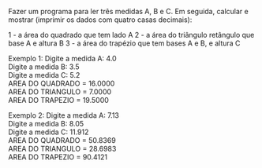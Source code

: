 Fazer um programa para ler três medidas A, B e C. Em seguida, calcular e mostrar (imprimir os dados com quatro casas decimais):

1 - a área do quadrado que tem lado A
2 - a área do triângulo retângulo que base A e altura B
3 - a área do trapézio que tem bases A e B, e altura C

Exemplo 1:
Digite a medida A: 4.0  
Digite a medida B: 3.5  
Digite a medida C: 5.2  
AREA DO QUADRADO = 16.0000  
AREA DO TRIANGULO = 7.0000  
AREA DO TRAPEZIO = 19.5000  

Exemplo 2:
Digite a medida A: 7.13  
Digite a medida B: 8.05  
Digite a medida C: 11.912  
AREA DO QUADRADO = 50.8369  
AREA DO TRIANGULO = 28.6983  
AREA DO TRAPEZIO = 90.4121  